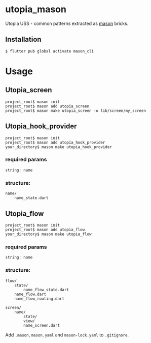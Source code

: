 # utopia_mason

Utopia USS - common patterns extracted as [mason](https://pub.dev/packages/mason_cli) bricks.

## Installation

```
$ flutter pub global activate mason_cli
```

# Usage

## Utopia_screen

```
project_root$ mason init
project_root$ mason add utopia_screen
project_root$ mason make utopia_screen -o lib/screen/my_screen
```

## Utopia_hook_provider

```
project_root$ mason init
project_root$ mason add utopia_hook_provider
your_directory$ mason make utopia_hook_provider 
```
### required params
```
string: name
```    
### structure:
```
name/
    name_state.dart   
```

## Utopia_flow

```
project_root$ mason init
project_root$ mason add utopia_flow
your_directory$ mason make utopia_flow
```

### required params
```
string: name
```    
### structure:
    
```
flow/
    state/
        name_flow_state.dart
    name_flow.dart
    name_flow_routing.dart    
        
screen/ 
    name/
        state/
        view/
        name_screen.dart
```

Add `.mason`, `mason.yaml` and `mason-lock.yaml` to `.gitignore`.

